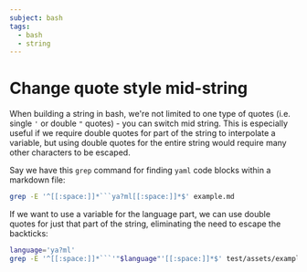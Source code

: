 ```yaml
---
subject: bash
tags:
  - bash
  - string
---
```


# Change quote style mid-string

When building a string in bash, we're not limited to one type of quotes (i.e.
single `'` or double `"` quotes) - you can switch mid string. This is
especially useful if we require double quotes for part of the string to
interpolate a variable, but using double quotes for the entire string would
require many other characters to be escaped.

Say we have this `grep` command for finding `yaml` code blocks within a
markdown file:

```bash
grep -E '^[[:space:]]*```ya?ml[[:space:]]*$' example.md
```

If we want to use a variable for the language part, we can use double quotes
for just that part of the string, eliminating the need to escape the backticks:

```bash
language='ya?ml'
grep -E '^[[:space:]]*```'"$language"'[[:space:]]*$' test/assets/example.md
```
